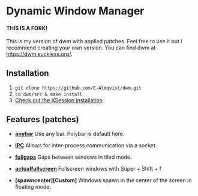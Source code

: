 # Dynamic Window Manager
#### THIS IS A FORK!
This is my version of dwm with applied patches. Feel free to use it but I recommend creating your own version. You can find dwm at https://dwm.suckless.org/.

## Installation
 1. `git clone https://github.com/E-Almqvist/dwm.git`
 2. `cd dwm/src & make install`
 3. [Check out the XSession installation](xsession/)

## Features (patches)
 - **[anybar](https://dwm.suckless.org/patches/anybar/)**
   Use any bar. Polybar is default here.
 
 - **[IPC](https://dwm.suckless.org/patches/ipc/)**
   Allows for inter-process communication via a socket.
   
 - **[fullgaps](https://dwm.suckless.org/patches/fullgaps/)**
   Gaps between windows in tiled mode.
   
 - **[actualfullscreen](https://dwm.suckless.org/patches/actualfullscreen/)**
   Fullscreen windows with Super + Shift + f
   
 - **[spawncenter][Custom]**
   Windows spawn in the center of the screen in floating mode.
